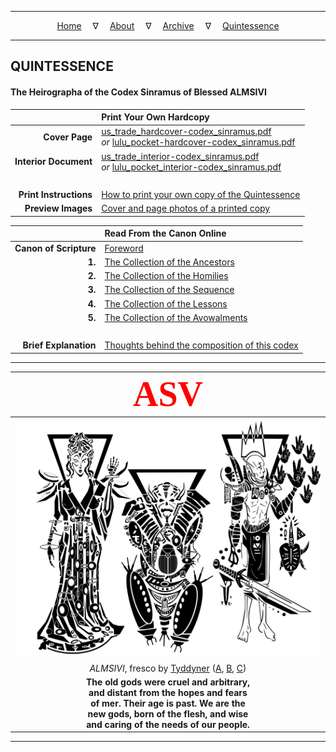 
---

<!--- Local CSS Font Loading -->

<style>
@font-face {
    font-family: HayghinDaedric;
    src: url('../../assets/fonts/ttf/HayghinDaedric.ttf') format('truetype');
    font-weight: medium;
    font-style: normal;
}
</style>

<!--- Jekyll Page Links -->

<center>
<a href="../../index.html">Home</a>
&emsp;&nabla;&emsp;
<a href="../about/index.html">About</a>
&emsp;&nabla;&emsp;
<a href="../archive/index.html">Archive</a>
&emsp;&nabla;&emsp;
<a href="index.html">Quintessence</a>
</center>

<!--- Markdown Body Below: -->

---

## QUINTESSENCE

#### The Heirographa of the Codex Sinramus of Blessed ALMSIVI

|                &#8203; | __Print Your Own Hardcopy__                                |
|-----------------------:|:-----------------------------------------------------------|
|         __Cover Page__ | [us_trade_hardcover-codex_sinramus.pdf][1]<br />*or* [lulu_pocket-hardcover-codex_sinramus.pdf][2] |
|  __Interior Document__ | [us_trade_interior-codex_sinramus.pdf][3]<br />*or* [lulu_pocket_interior-codex_sinramus.pdf][4] |
|                &#8203; | &#8203;                                                    |
| __Print Instructions__ | [How to print your own copy of the Quintessence][5]        |
|     __Preview Images__ | [Cover and page photos of a printed copy][6]               |

[1]: pdf/us_trade_hardcover-codex_sinramus.pdf
[2]: pdf/lulu_pocket-hardcover-codex_sinramus.pdf
[3]: pdf/us_trade_interior-codex_sinramus.pdf
[4]: pdf/lulu_pocket_interior-codex_sinramus.pdf
[5]: info/instructions.md
[6]: info/results.md

|                &#8203; | __Read From the Canon Online__                      |
|-----------------------:|:----------------------------------------------------|
| __Canon of Scripture__ | [Foreword][7]                                       |
|                 __1.__ | [The Collection of the Ancestors][8]                |
|                 __2.__ | [The Collection of the Homilies][9]                 |
|                 __3.__ | [The Collection of the Sequence][10]                |
|                 __4.__ | [The Collection of the Lessons][11]                 |
|                 __5.__ | [The Collection of the Avowalments][12]             |
|                &#8203; | &#8203;                                             |
|  __Brief Explanation__ | [Thoughts behind the composition of this codex][13] |

[7]: info/index-foreword.md
[8]: info/codex/index-ancestors.md
[9]: info/codex/index-homilies.md
[10]: info/codex/index-sequence.md
[11]: info/codex/index-lessons.md
[12]: info/codex/index-avowalments.md
[13]: info/explanation.md

---

| <span style="font-family:HayghinDaedric;font-size:400%;color:red">ASV</span> |
|:----------------------------------------------------------------------------:|
|                                                               ![ALMSIVI][14] |
|              *ALMSIVI*, fresco by [Tyddyner][15] ([A][16], [B][17], [C][18]) |
| __The old gods were cruel and arbitrary,__<br />__and distant from the hopes and fears__<br />__of mer. Their age is past. We are the__<br />__new gods, born of the flesh, and wise__<br />__and caring of the needs of our people.__ |

[14]: ../../assets/images/frescos/fresco_tribunal_by_tyddyner.svg
[15]: https://tyddyner.tumblr.com/
[16]: https://tyddyner.tumblr.com/post/127475780830/almalexia-godess-queen-of-morrowind-warden-lover
[17]: https://tyddyner.tumblr.com/post/127579542465/sotha-sil-mystery-god-of-morrowind-the-last-one
[18]: https://tyddyner.tumblr.com/post/127640108900/vivec-vehk-and-vehk-god-thief-and-god-poet

---
